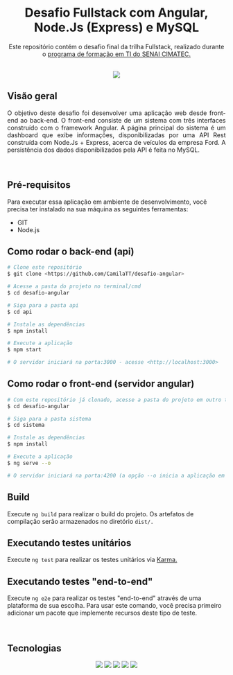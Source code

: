 <div align="center">
  <h1>Desafio Fullstack com Angular, Node.Js (Express) e MySQL</h1>
  <p>Este repositório contém o desafio final da trilha Fullstack, realizado durante o <a href="https://portal.formacaoti.senaicimatec.com.br/">programa de formação em TI do SENAI CIMATEC.</a></P>
  <br>
  <img src="https://app.travis-ci.com/CamilaTT/desafio-fullstack-cimatec.svg?branch=main">
</div>

<h2>Visão geral</h2>
<p align="justify">O objetivo deste desafio foi desenvolver uma aplicação web desde front-end ao back-end. O front-end consiste de um sistema com três interfaces construído com o framework Angular. A página principal do sistema é um dashboard que exibe informações, disponibilizadas por uma API Rest construída com Node.Js + Express, acerca de veículos da empresa Ford. A persistência dos dados disponibilizados pela API é feita no MySQL.</p>
<br>
<h2>Pré-requisitos</h2>
<p>Para executar essa aplicação em ambiente de desenvolvimento, você precisa ter instalado na sua máquina as seguintes ferramentas:</p>
<ul>
<li>GIT</li>
<li>Node.js</li>
</ul>

## Como rodar o back-end (api)
```bash
# Clone este repositório
$ git clone <https://github.com/CamilaTT/desafio-angular>

# Acesse a pasta do projeto no terminal/cmd
$ cd desafio-angular

# Siga para a pasta api
$ cd api

# Instale as dependências
$ npm install

# Execute a aplicação 
$ npm start 

# O servidor iniciará na porta:3000 - acesse <http://localhost:3000>
```

## Como rodar o front-end (servidor angular)
```bash
# Com este repositório já clonado, acesse a pasta do projeto em outro terminal/cmd
$ cd desafio-angular

# Siga para a pasta sistema
$ cd sistema

# Instale as dependências
$ npm install

# Execute a aplicação
$ ng serve --o

# O servidor iniciará na porta:4200 (a opção --o inicia a aplicação em seu navegador)
```

## Build
Execute `ng build` para realizar o build do projeto. Os artefatos de compilação serão armazenados no diretório `dist/.`

## Executando testes unitários
Execute `ng test` para realizar os testes unitários via <a href="https://karma-runner.github.io">Karma.</a>

## Executando testes "end-to-end"
Execute `ng e2e` para realizar os testes "end-to-end" através de uma plataforma de sua escolha. Para usar este comando, você precisa primeiro adicionar um pacote que implemente recursos deste tipo de teste. 

<br>
<h2>Tecnologias</h2>
<div align="center">
<img src="https://img.shields.io/static/v1?label=Angular&message=14.0.2&color=B22222&style=for-the-badge">
<img src="https://img.shields.io/static/v1?label=RxJS&message=7.5.0&color=FF1493&style=for-the-badge">
<img src="https://img.shields.io/static/v1?label=Bootstrap&message=5.2.0&color=8A2BE2&style=for-the-badge">
<img src="https://img.shields.io/static/v1?label=jwt-decode&message=3.1.2&color=000000&style=for-the-badge">
<img src="https://img.shields.io/static/v1?label=Node.Js&message=16.15.1&color=32CD32&style=for-the-badge">
</div>
